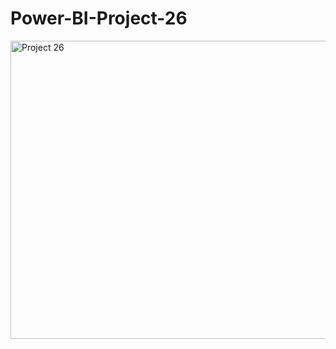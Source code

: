 # Power-BI-Project-26

<img width="846" height="477" alt="Project 26" src="https://github.com/user-attachments/assets/10cc6158-d757-466a-a75c-0876a115b3ad" />
